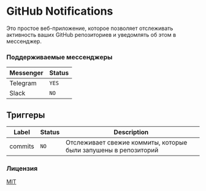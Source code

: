 # GitHub Notifications

Это простое веб-приложение, которое позволяет отслеживать активность ваших GitHub репозиториев и уведомлять об этом 
в мессенджер.

### Поддерживаемые мессенджеры

| Messenger | Status |
|---------|--------|
| Telegram | `YES`
| Slack | `NO`

## Триггеры

| Label | Status | Description |
|---------|--------|--------|
| commits | `NO` | Отслеживает свежие коммиты, которые были запушены в репозиторий

### Лицензия
[MIT](https://choosealicense.com/licenses/mit/)
